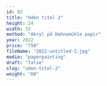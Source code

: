 ```yaml
---
id: 82
title: "Uden titel 2"
height: 24
width: 32
method: "Akryl på Hahnemühle papir"
year: 2022
price: "750"
fileName: "2022-untitled-2.jpg"
medie: "paperpainting"
draft: "false"
slug: "uden-titel-2"
weight: "60"
---
```

